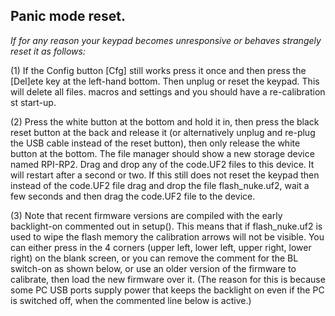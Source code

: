 ## Panic mode reset. 

*If for any reason your keypad becomes unresponsive or behaves strangely reset it as follows:*

(1) If the Config button [Cfg] still works press it once and then press the [Del]ete key at the left-hand bottom. Then unplug or reset the keypad. This will delete all files. macros and settings and you should have a re-calibration st start-up.

(2) Press the white button at the bottom and hold it in, then press the black reset button at the back and release it (or alternatively unplug and re-plug the USB cable instead of the reset button), then only release the white button at the bottom. The file manager should show a new storage device named RPI-RP2.   Drag and drop any of the code.UF2 files to this device. It will restart after a second or two. If this still does not reset the keypad then instead of the code.UF2 file drag and drop the file flash_nuke.uf2, wait a few seconds and then drag the code.UF2 file to the device.

(3) Note that recent firmware versions are compiled with the early backlight-on commented out in setup(). This means that if flash_nuke.uf2 is used to wipe the flash memory the calibration arrows will not be visible. You can either press in the 4 corners (upper left, lower left, upper right, lower right) on the blank screen, or you can remove the comment for the BL switch-on as shown below, or use an older version of the firmware to calibrate, then load the new firmware over it. (The reason for this is because some PC USB ports supply power that keeps the backlight on even if the PC is switched off, when the commented line below is active.)
